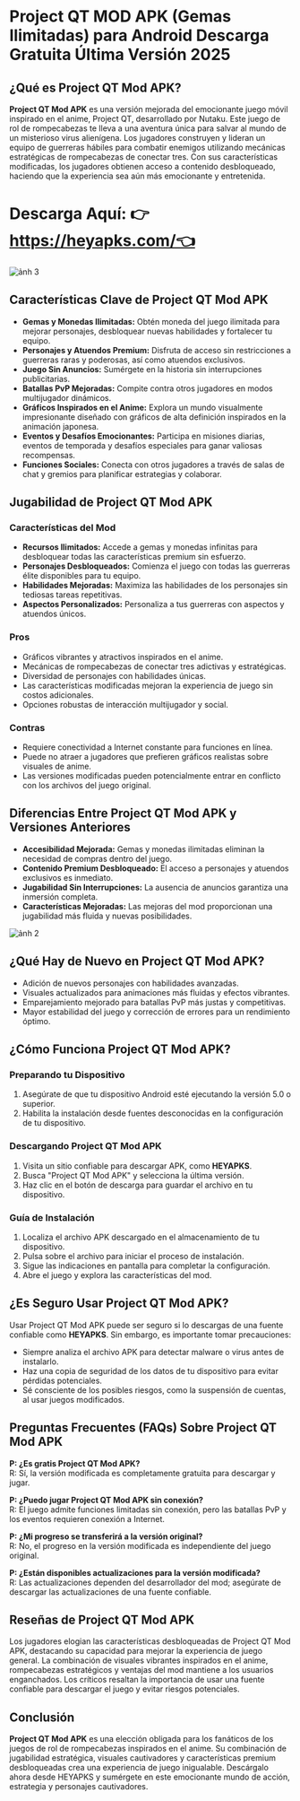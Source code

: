 # Project QT MOD APK (Gemas Ilimitadas) para Android Descarga Gratuita Última Versión 2025

## ¿Qué es Project QT Mod APK?

**Project QT Mod APK** es una versión mejorada del emocionante juego móvil inspirado en el anime, Project QT, desarrollado por Nutaku. Este juego de rol de rompecabezas te lleva a una aventura única para salvar al mundo de un misterioso virus alienígena. Los jugadores construyen y lideran un equipo de guerreras hábiles para combatir enemigos utilizando mecánicas estratégicas de rompecabezas de conectar tres. Con sus características modificadas, los jugadores obtienen acceso a contenido desbloqueado, haciendo que la experiencia sea aún más emocionante y entretenida.

# Descarga Aquí: 👉 https://heyapks.com/👈
![ảnh 3](https://github.com/user-attachments/assets/a523da7d-53e5-4e05-a8b7-f36478b622bc)

## Características Clave de Project QT Mod APK

- **Gemas y Monedas Ilimitadas:** Obtén moneda del juego ilimitada para mejorar personajes, desbloquear nuevas habilidades y fortalecer tu equipo.
- **Personajes y Atuendos Premium:** Disfruta de acceso sin restricciones a guerreras raras y poderosas, así como atuendos exclusivos.
- **Juego Sin Anuncios:** Sumérgete en la historia sin interrupciones publicitarias.
- **Batallas PvP Mejoradas:** Compite contra otros jugadores en modos multijugador dinámicos.
- **Gráficos Inspirados en el Anime:** Explora un mundo visualmente impresionante diseñado con gráficos de alta definición inspirados en la animación japonesa.
- **Eventos y Desafíos Emocionantes:** Participa en misiones diarias, eventos de temporada y desafíos especiales para ganar valiosas recompensas.
- **Funciones Sociales:** Conecta con otros jugadores a través de salas de chat y gremios para planificar estrategias y colaborar.


## Jugabilidad de Project QT Mod APK

### Características del Mod
- **Recursos Ilimitados:** Accede a gemas y monedas infinitas para desbloquear todas las características premium sin esfuerzo.
- **Personajes Desbloqueados:** Comienza el juego con todas las guerreras élite disponibles para tu equipo.
- **Habilidades Mejoradas:** Maximiza las habilidades de los personajes sin tediosas tareas repetitivas.
- **Aspectos Personalizados:** Personaliza a tus guerreras con aspectos y atuendos únicos.

### Pros
- Gráficos vibrantes y atractivos inspirados en el anime.
- Mecánicas de rompecabezas de conectar tres adictivas y estratégicas.
- Diversidad de personajes con habilidades únicas.
- Las características modificadas mejoran la experiencia de juego sin costos adicionales.
- Opciones robustas de interacción multijugador y social.

### Contras
- Requiere conectividad a Internet constante para funciones en línea.
- Puede no atraer a jugadores que prefieren gráficos realistas sobre visuales de anime.
- Las versiones modificadas pueden potencialmente entrar en conflicto con los archivos del juego original.


## Diferencias Entre Project QT Mod APK y Versiones Anteriores

- **Accesibilidad Mejorada:** Gemas y monedas ilimitadas eliminan la necesidad de compras dentro del juego.
- **Contenido Premium Desbloqueado:** El acceso a personajes y atuendos exclusivos es inmediato.
- **Jugabilidad Sin Interrupciones:** La ausencia de anuncios garantiza una inmersión completa.
- **Características Mejoradas:** Las mejoras del mod proporcionan una jugabilidad más fluida y nuevas posibilidades.

![ảnh 2](https://github.com/user-attachments/assets/e599f1e6-4c5d-4d65-be2d-8f16c8f9cccd)

## ¿Qué Hay de Nuevo en Project QT Mod APK?

- Adición de nuevos personajes con habilidades avanzadas.
- Visuales actualizados para animaciones más fluidas y efectos vibrantes.
- Emparejamiento mejorado para batallas PvP más justas y competitivas.
- Mayor estabilidad del juego y corrección de errores para un rendimiento óptimo.


## ¿Cómo Funciona Project QT Mod APK?

### Preparando tu Dispositivo
1. Asegúrate de que tu dispositivo Android esté ejecutando la versión 5.0 o superior.
2. Habilita la instalación desde fuentes desconocidas en la configuración de tu dispositivo.

### Descargando Project QT Mod APK
1. Visita un sitio confiable para descargar APK, como **HEYAPKS**.
2. Busca "Project QT Mod APK" y selecciona la última versión.
3. Haz clic en el botón de descarga para guardar el archivo en tu dispositivo.

### Guía de Instalación
1. Localiza el archivo APK descargado en el almacenamiento de tu dispositivo.
2. Pulsa sobre el archivo para iniciar el proceso de instalación.
3. Sigue las indicaciones en pantalla para completar la configuración.
4. Abre el juego y explora las características del mod.


## ¿Es Seguro Usar Project QT Mod APK?

Usar Project QT Mod APK puede ser seguro si lo descargas de una fuente confiable como **HEYAPKS**. Sin embargo, es importante tomar precauciones:
- Siempre analiza el archivo APK para detectar malware o virus antes de instalarlo.
- Haz una copia de seguridad de los datos de tu dispositivo para evitar pérdidas potenciales.
- Sé consciente de los posibles riesgos, como la suspensión de cuentas, al usar juegos modificados.


## Preguntas Frecuentes (FAQs) Sobre Project QT Mod APK

**P: ¿Es gratis Project QT Mod APK?**  
R: Sí, la versión modificada es completamente gratuita para descargar y jugar.

**P: ¿Puedo jugar Project QT Mod APK sin conexión?**  
R: El juego admite funciones limitadas sin conexión, pero las batallas PvP y los eventos requieren conexión a Internet.

**P: ¿Mi progreso se transferirá a la versión original?**  
R: No, el progreso en la versión modificada es independiente del juego original.

**P: ¿Están disponibles actualizaciones para la versión modificada?**  
R: Las actualizaciones dependen del desarrollador del mod; asegúrate de descargar las actualizaciones de una fuente confiable.


## Reseñas de Project QT Mod APK

Los jugadores elogian las características desbloqueadas de Project QT Mod APK, destacando su capacidad para mejorar la experiencia de juego general. La combinación de visuales vibrantes inspirados en el anime, rompecabezas estratégicos y ventajas del mod mantiene a los usuarios enganchados. Los críticos resaltan la importancia de usar una fuente confiable para descargar el juego y evitar riesgos potenciales.


## Conclusión

**Project QT Mod APK** es una elección obligada para los fanáticos de los juegos de rol de rompecabezas inspirados en el anime. Su combinación de jugabilidad estratégica, visuales cautivadores y características premium desbloqueadas crea una experiencia de juego inigualable. Descárgalo ahora desde HEYAPKS y sumérgete en este emocionante mundo de acción, estrategia y personajes cautivadores.
